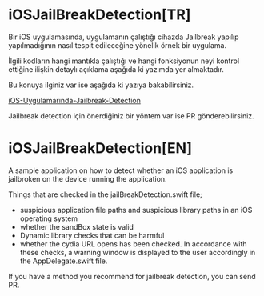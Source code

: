 # iOSJailBreakDetection[TR]

Bir iOS uygulamasında, uygulamanın çalıştığı cihazda Jailbreak yapılıp yapılmadığının nasıl tespit edileceğine yönelik örnek bir uygulama.

İlgili kodların hangi mantıkla çalıştığı ve hangi fonksiyonun neyi kontrol ettiğine ilişkin detaylı açıklama aşağıda ki yazımda yer almaktadır.

Bu konuya ilginiz var ise aşağıda ki yazıya bakabilirsiniz.

[iOS-Uygulamarında-Jailbreak-Detection](https://medium.com/@abdusselamkeskin/mobil-güvenlikte-önemli-bir-adım-ios-jailbreak-tespit-rehberi-06998b87926c)

Jailbreak detection için önerdiğiniz bir yöntem var ise PR gönderebilirsiniz.

# iOSJailBreakDetection[EN]

A sample application on how to detect whether an iOS application is jailbroken on the device running the application.

Things that are checked in the jailBreakDetection.swift file;

- suspicious application file paths and suspicious library paths in an iOS operating system 
- whether the sandBox state is valid
- Dynamic library checks that can be harmful
- whether the cydia URL opens
has been checked.
In accordance with these checks, a warning window is displayed to the user accordingly in the AppDelegate.swift file.

If you have a method you recommend for jailbreak detection, you can send PR.
